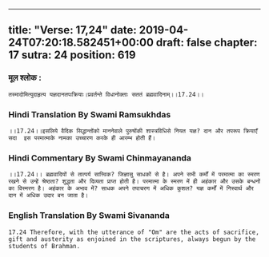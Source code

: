 
---
title: "Verse: 17,24"
date: 2019-04-24T07:20:18.582451+00:00
draft: false
chapter: 17
sutra: 24
position: 619
---
### मूल श्लोक :
```
तस्मादोमित्युदाहृत्य यज्ञदानतपःक्रियाः।प्रवर्तन्ते विधानोक्ताः सततं ब्रह्मवादिनाम्।।17.24।।

```

### Hindi Translation By Swami Ramsukhdas
```
।।17.24।।इसलिये वैदिक सिद्धान्तोंको माननेवाले पुरुषोंकी शास्त्रविधिसे नियत यज्ञ? दान और तपरूप क्रियाएँ सदा  इस परमात्माके नामका उच्चारण करके ही आरम्भ होती हैं।

```

### Hindi Commentary By Swami Chinmayananda
```
।।17.24।। ब्रह्मवादियों से तात्पर्य सात्त्विक? जिज्ञासु साधकों से है। अपने सभी कर्मों में परमात्मा का स्मरण रखने से उन्हें श्रेष्ठता? शुद्धता और दिव्यता प्राप्त होती है। परमात्मा के स्मरण में ही अहंकार और उसके बन्धनों का विस्मरण है। अहंकार के अभाव में? साधक अपने तपाचरण में अधिक कुशल? यज्ञ कर्मों में निस्वार्थ और दान में अधिक उदार बन जाता है।

```

### English Translation By Swami  Sivananda
```
17.24 Therefore, with the utterance of "Om" are the acts of sacrifice, gift and austerity as enjoined in the scriptures, always begun by the students of Brahman.

```

